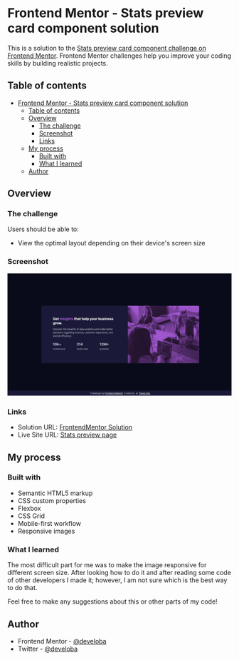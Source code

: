# Frontend Mentor - Stats preview card component solution

This is a solution to the [Stats preview card component challenge on Frontend Mentor](https://www.frontendmentor.io/challenges/stats-preview-card-component-8JqbgoU62). Frontend Mentor challenges help you improve your coding skills by building realistic projects. 

## Table of contents

- [Frontend Mentor - Stats preview card component solution](#frontend-mentor---stats-preview-card-component-solution)
  - [Table of contents](#table-of-contents)
  - [Overview](#overview)
    - [The challenge](#the-challenge)
    - [Screenshot](#screenshot)
    - [Links](#links)
  - [My process](#my-process)
    - [Built with](#built-with)
    - [What I learned](#what-i-learned)
  - [Author](#author)

## Overview

### The challenge

Users should be able to:

- View the optimal layout depending on their device's screen size

### Screenshot

![](./images/preview.JPG)

### Links

- Solution URL: [FrontendMentor Solution](https://www.frontendmentor.io/solutions/stats-preview-card-with-html-css-and-responsiveness-yXt-rGOd-5)
- Live Site URL: [Stats preview page](https://superb-cupcake-a902f2.netlify.app/)

## My process

### Built with

- Semantic HTML5 markup
- CSS custom properties
- Flexbox
- CSS Grid
- Mobile-first workflow
- Responsive images

### What I learned

The most difficult part for me was to make the image responsive for different screen size. 
After looking how to do it and after reading some code of other developers I made it; however, I am not sure which is the best way to do that.

Feel free to make any suggestions about this or other parts of my code!


## Author

- Frontend Mentor - [@develoba](https://www.frontendmentor.io/profile/develoba)
- Twitter - [@develoba](https://www.twitter.com/develoba)
